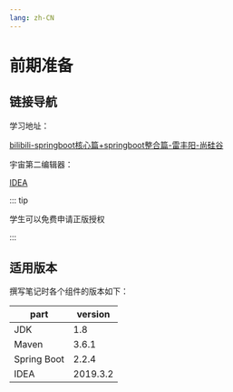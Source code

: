 ```yaml
---
lang: zh-CN
---
```




# 前期准备

## 链接导航

学习地址：

[bilibili-springboot核心篇+springboot整合篇-雷丰阳-尚硅谷](https://www.bilibili.com/video/av38657363?p=12)



宇宙第二编辑器：

[IDEA](https://www.jetbrains.com/idea/)

::: tip

学生可以免费申请正版授权

:::



## 适用版本

撰写笔记时各个组件的版本如下：

| part        | version  |
| ----------- | -------- |
| JDK         | 1.8      |
| Maven       | 3.6.1    |
| Spring Boot | 2.2.4    |
| IDEA        | 2019.3.2 |



<Vssue title="spring-boot-start" />
